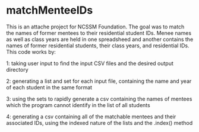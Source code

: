 # matchMenteeIDs
This is an attache project for NCSSM Foundation. The goal was to match the names of former mentees to their residential student IDs. Menee names as well as class years are held in one spreadsheed and another contains the names of former residential students, their class years, and residential IDs.
This code works by:

  1: taking user input to find the input CSV files and the desired output directory
  
  2: generating a list and set for each input file, containing the name and year of each student in the same format
  
  3: using the sets to rapidly generate a csv containing the names of mentees which the program cannot identify in the list of all students
  
  4: generating a csv containing all of the matchable mentees and their associated IDs, using the indexed nature of the lists and the .index() method

  
